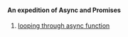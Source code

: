 #### An expedition of Async and Promises

1. [looping through async function](/Javascript%20Async%20Promises/expedition/loop-then.js)
